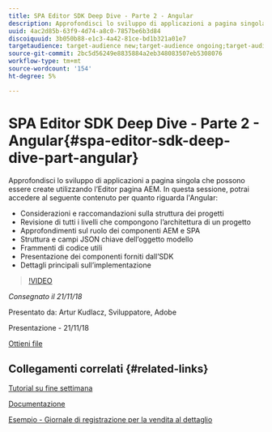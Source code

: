 ```yaml
---
title: SPA Editor SDK Deep Dive - Parte 2 - Angular
description: Approfondisci lo sviluppo di applicazioni a pagina singola che possono essere create utilizzando l’Editor pagina AEM.
uuid: 4ac2d85b-63f9-4d74-a8c0-7857be6b3d84
discoiquuid: 3b050b88-e1c3-4a42-81ce-bd1b321a01e7
targetaudience: target-audience new;target-audience ongoing;target-audience upgrader
source-git-commit: 2bc5d56249e8835884a2eb348083507eb5308076
workflow-type: tm+mt
source-wordcount: '154'
ht-degree: 5%

---
```



# SPA Editor SDK Deep Dive - Parte 2 - Angular{#spa-editor-sdk-deep-dive-part-angular}

Approfondisci lo sviluppo di applicazioni a pagina singola che possono essere create utilizzando l’Editor pagina AEM. In questa sessione, potrai accedere al seguente contenuto per quanto riguarda l&#39;Angular:

* Considerazioni e raccomandazioni sulla struttura dei progetti
* Revisione di tutti i livelli che compongono l’architettura di un progetto
* Approfondimenti sul ruolo dei componenti AEM e SPA
* Struttura e campi JSON chiave dell’oggetto modello
* Frammenti di codice utili
* Presentazione dei componenti forniti dall’SDK
* Dettagli principali sull’implementazione

>[!VIDEO](https://video.tv.adobe.com/v/25503/?quality-9)

*Consegnato il 21/11/18*

Presentato da: Artur Kudlacz, Sviluppatore, Adobe

Presentazione - 21/11/18

[Ottieni file](assets/aem-gems-aem-spaeditorangular-112118.pdf)

## Collegamenti correlati {#related-links}

[Tutorial su fine settimana](https://experienceleague.adobe.com/docs/experience-manager-learn/getting-started-wknd-tutorial-develop/overview.html?lang=it)

[Documentazione](https://helpx.adobe.com/experience-manager/6-4/sites/developing/using/spa-overview.html)

[Esempio - Giornale di registrazione per la vendita al dettaglio](https://github.com/adobe/aem-sample-we-retail-journal)

<!--
[Get back to the Overview](https://helpx.adobe.com/experience-manager/kt/eseminars/gems/aem-index.html)
-->
